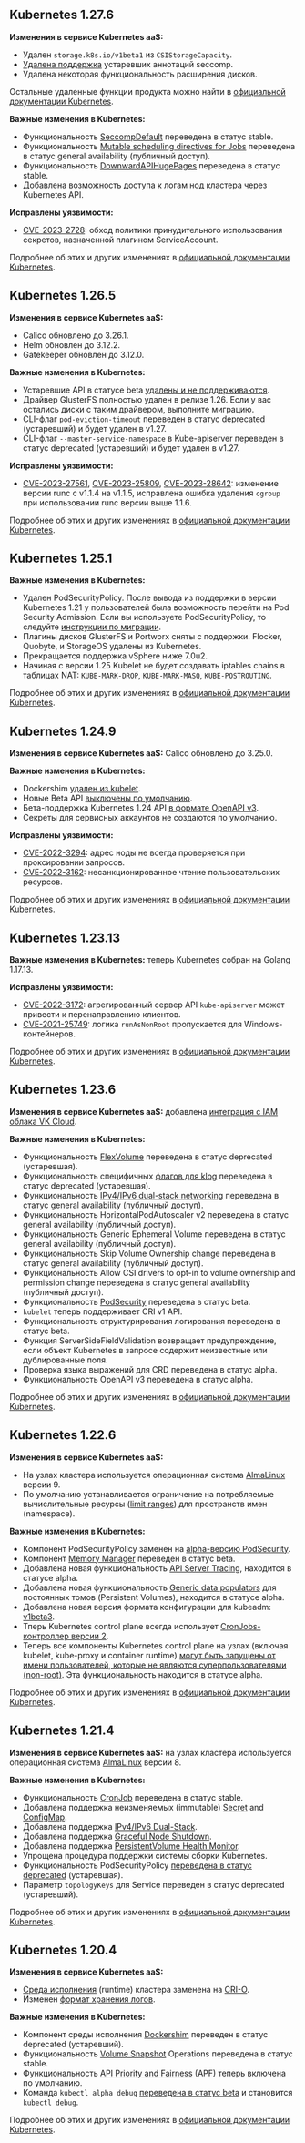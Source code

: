 ## Kubernetes 1.27.6 <a id="v1-27-6"></a>

**Изменения в сервисе Kubernetes aaS:**

- Удален `storage.k8s.io/v1beta1` из `CSIStorageCapacity`.
- [Удалена поддержка](https://kubernetes.io/blog/2023/03/17/upcoming-changes-in-kubernetes-v1-27/#support-for-deprecated-seccomp-annotations) устаревших аннотаций seccomp.
- Удалена некоторая функциональность расширения дисков.

Остальные удаленные функции продукта можно найти в [официальной документации Kubernetes](https://kubernetes.io/blog/2023/03/17/upcoming-changes-in-kubernetes-v1-27/#api-removals-and-other-changes-for-kubernetes-v1-27).

**Важные изменения в Kubernetes:**

- Функциональность [SeccompDefault](https://kubernetes.io/docs/tutorials/security/seccomp/) переведена в статус stable.
- Функциональность [Mutable scheduling directives for Jobs](https://github.com/kubernetes/enhancements/issues/2926) переведена в статус general availability (публичный доступ).
- Функциональность [DownwardAPIHugePages](https://kubernetes.io/docs/reference/command-line-tools-reference/feature-gates/) переведена в статус stable.
- Добавлена возможность доступа к логам нод кластера через Kubernetes API.

**Исправлены уязвимости:**

- [CVE-2023-2728](https://github.com/kubernetes/kubernetes/blob/master/CHANGELOG/CHANGELOG-1.27.md#cve-2023-2728-bypassing-enforce-mountable-secrets-policy-imposed-by-the-serviceaccount-admission-plugin): обход политики принудительного использования секретов, назначенной плагином ServiceAccount.

Подробнее об этих и других изменениях в [официальной документации Kubernetes](https://github.com/kubernetes/kubernetes/blob/master/CHANGELOG/CHANGELOG-1.27.md#v1276).

## Kubernetes 1.26.5 <a id="v1-26-5"></a>

**Изменения в сервисе Kubernetes aaS:**

- Calico обновлено до 3.26.1.
- Helm обновлен до 3.12.2.
- Gatekeeper обновлен до 3.12.0.

**Важные изменения в Kubernetes:**

- Устаревшие API в статусе beta [удалены и не поддерживаются](https://kubernetes.io/docs/reference/using-api/deprecation-guide/#v1-26).
- Драйвер GlusterFS полностью удален в релизе 1.26. Если у вас остались диски с таким драйвером, выполните миграцию.
- CLI-флаг `pod-eviction-timeout` переведен в статус deprecated (устаревший) и будет удален в v1.27.
- CLI-флаг `--master-service-namespace` в Kube-apiserver переведен в статус deprecated (устаревший) и будет удален в v1.27.

**Исправлены уязвимости:**

- [CVE-2023-27561](https://bugzilla.redhat.com/show_bug.cgi?id=CVE-2023-27561), [CVE-2023-25809](https://bugzilla.redhat.com/show_bug.cgi?id=CVE-2023-25809), [CVE-2023-28642](https://bugzilla.redhat.com/show_bug.cgi?id=CVE-2023-28642): изменение версии runc с v1.1.4 на v1.1.5, исправлена ошибка удаления `cgroup` при использовании runc версии выше 1.1.6.

Подробнее об этих и других изменениях в [официальной документации Kubernetes](https://github.com/kubernetes/kubernetes/blob/master/CHANGELOG/CHANGELOG-1.26.md#v1265).

## Kubernetes 1.25.1 <a id="v1-25-1"></a>

**Важные изменения в Kubernetes:**

- Удален PodSecurityPolicy. После вывода из поддержки в версии Kubernetes 1.21 у пользователей была возможность перейти на Pod Security Admission. Если вы используете PodSecurityPolicy, то следуйте [инструкции по миграции](https://kubernetes.io/docs/tasks/configure-pod-container/migrate-from-psp/).
- Плагины дисков GlusterFS и Portworx сняты с поддержки. Flocker, Quobyte, и StorageOS удалены из Kubernetes.
- Прекращается поддержка vSphere ниже 7.0u2.
- Начиная с версии 1.25 Kubelet не будет создавать iptables chains в таблицах NAT: `KUBE-MARK-DROP`, `KUBE-MARK-MASQ`, `KUBE-POSTROUTING`.

Подробнее об этих и других изменениях в [официальной документации Kubernetes](https://github.com/kubernetes/kubernetes/blob/master/CHANGELOG/CHANGELOG-1.25.md#v12510).

## Kubernetes 1.24.9 <a id="v1-24-9"></a>

**Изменения в сервисе Kubernetes aaS:** Calico обновлено до 3.25.0.

**Важные изменения в Kubernetes:**

- Dockershim [удален из kubelet](https://kubernetes.io/docs/setup/production-environment/container-runtimes/).
- Новые Beta API [выключены по умолчанию](https://github.com/kubernetes/enhancements/issues/3136).
- Бета-поддержка Kubernetes 1.24 API [в формате OpenAPI v3](https://github.com/kubernetes/enhancements/issues/2896).
- Секреты для сервисных аккаунтов не создаются по умолчанию.

**Исправлены уязвимости:**

- [CVE-2022-3294](https://bugzilla.redhat.com/show_bug.cgi?id=CVE-2022-3294): адрес ноды не всегда проверяется при проксировании запросов.
- [CVE-2022-3162](https://bugzilla.redhat.com/show_bug.cgi?id=CVE-2022-3162): несанкционированное чтение пользовательских ресурсов.

Подробнее об этих и других изменениях в [официальной документации Kubernetes](https://kubernetes.io/blog/2022/05/03/kubernetes-1-24-release-announcement/).

## Kubernetes 1.23.13 <a id="v1-23-13"></a>

**Важные изменения в Kubernetes:** теперь Kubernetes собран на Golang 1.17.13.

**Исправлены уязвимости:**

- [CVE-2022-3172](https://bugzilla.redhat.com/show_bug.cgi?id=2127804): агрегированный сервер API `kube-apiserver` может привести к перенаправлению клиентов.
- [CVE-2021-25749](https://bugzilla.redhat.com/show_bug.cgi?id=2127808): логика `runAsNonRoot` пропускается для Windows-контейнеров.

Подробнее об этих и других изменениях в [официальной документации Kubernetes](https://github.com/kubernetes/kubernetes/blob/master/CHANGELOG/CHANGELOG-1.23.md#v12313).

## Kubernetes 1.23.6 <a id="v1-23-6"></a>

**Изменения в сервисе Kubernetes aaS:** добавлена [интеграция с IAM облака VK Cloud](/ru/base/k8s/concepts/access-management).

**Важные изменения в Kubernetes:**

- Функциональность [FlexVolume](https://github.com/kubernetes/community/blob/master/sig-storage/volume-plugin-faq.md#flexvolume) переведена в статус deprecated (устаревшая).
- Функциональность специфичных [флагов для klog](https://kubernetes.io/docs/concepts/cluster-administration/system-logs/#klog) переведена в статус deprecated (устаревшая).
- Функциональность [IPv4/IPv6 dual-stack networking](https://github.com/kubernetes/enhancements/tree/master/keps/sig-network/563-dual-stack) переведена в статус general availability (публичный доступ).
- Функциональность HorizontalPodAutoscaler v2 переведена в статус general availability (публичный доступ).
- Функциональность Generic Ephemeral Volume переведена в статус general availability (публичный доступ).
- Функциональность Skip Volume Ownership change переведена в статус general availability (публичный доступ).
- Функциональность Allow CSI drivers to opt-in to volume ownership and permission change переведена в статус general availability (публичный доступ).
- Функциональность [PodSecurity](https://kubernetes.io/docs/concepts/security/pod-security-admission/) переведена в статус beta.
- `kubelet` теперь поддерживает CRI v1 API.
- Функциональность структурирования логирования переведена в статус beta.
- Функция ServerSideFieldValidation возвращает предупреждение, если объект Kubernetes в запросе содержит неизвестные или дублированные поля.
- Проверка языка выражений для CRD переведена в статус alpha.
- Функциональность OpenAPI v3 переведена в статус alpha.

Подробнее об этих и других изменениях в [официальной документации Kubernetes](https://kubernetes.io/blog/2021/12/07/kubernetes-1-23-release-announcement/).

## Kubernetes 1.22.6 <a id="v1-22-6"></a>

**Изменения в сервисе Kubernetes aaS:**

- На узлах кластера используется операционная система [AlmaLinux](https://wiki.almalinux.org) версии 9.
- По умолчанию устанавливается ограничение на потребляемые вычислительные ресурсы ([limit ranges](https://kubernetes.io/docs/concepts/policy/limit-range/)) для пространств имен (namespace).

**Важные изменения в Kubernetes:**

- Компонент PodSecurityPolicy заменен на [alpha-версию PodSecurity](https://github.com/kubernetes/enhancements/issues/2579).
- Компонент [Memory Manager](https://github.com/kubernetes/enhancements/issues/1769) переведен в статус beta.
- Добавлена новая функциональность [API Server Tracing](https://github.com/kubernetes/enhancements/issues/647), находится в статусе alpha.
- Добавлена новая функциональность [Generic data populators](https://github.com/kubernetes/enhancements/issues/1495) для постоянных томов (Persistent Volumes), находится в статусе alpha.
- Добавлена новая версия формата конфигурации для kubeadm: [v1beta3](https://github.com/kubernetes/enhancements/issues/970).
- Тперь Kubernetes control plane всегда использует [CronJobs-контроллер версии 2](https://github.com/kubernetes/enhancements/issues/19).
- Теперь все компоненты Kubernetes control plane на узлах (включая kubelet, kube-proxy и container runtime) [могут быть запущены от имени пользователей, которые не являются суперпользователями (non-root)](https://github.com/kubernetes/enhancements/issues/2033). Эта функциональность находится в статусе alpha.

Подробнее об этих и других изменениях в [официальной документации Kubernetes](https://kubernetes.io/blog/2021/08/04/kubernetes-1-22-release-announcement/).

## Kubernetes 1.21.4 <a id="v1-21-4"></a>

**Изменения в сервисе Kubernetes aaS:** на узлах кластера используется операционная система [AlmaLinux](https://wiki.almalinux.org) версии 8.

**Важные изменения в Kubernetes:**

- Функциональность [CronJob](https://kubernetes.io/docs/concepts/workloads/controllers/cron-jobs/) переведена в статус stable.
- Добавлена поддержка неизменяемых (immutable) [Secret](https://kubernetes.io/docs/concepts/configuration/secret/#secret-immutable) and [ConfigMap](https://kubernetes.io/docs/concepts/configuration/configmap/#configmap-immutable).
- Добавлена поддержка [IPv4/IPv6 Dual-Stack](https://kubernetes.io/docs/concepts/services-networking/dual-stack/).
- Добавлена поддержка [Graceful Node Shutdown](https://kubernetes.io/docs/concepts/architecture/nodes/#graceful-node-shutdown).
- Добавлена поддержка [PersistentVolume Health Monitor](https://kubernetes.io/docs/concepts/storage/volume-health-monitoring).
- Упрощена процедура поддержки системы сборки Kubernetes.
- Функциональность PodSecurityPolicy [переведена в статус deprecated](https://kubernetes.io/blog/2021/04/06/podsecuritypolicy-deprecation-past-present-and-future) (устаревшая).
- Параметр `topologyKeys` для Service переведен в статус deprecated (устаревший).

Подробнее об этих и других изменениях в [официальной документации Kubernetes](https://kubernetes.io/blog/2021/04/08/kubernetes-1-21-release-announcement/).

## Kubernetes 1.20.4 <a id="v1-20-4"></a>

**Изменения в сервисе Kubernetes aaS:**

- [Среда исполнения](https://kubernetes.io/docs/setup/production-environment/container-runtimes/) (runtime) кластера заменена на [CRI-O](https://cri-o.io/).
- Изменен [формат хранения логов](../../../../../additionals/cases/cases-logs/case-fluent-bit).

**Важные изменения в Kubernetes:**

- Компонент среды исполнения [Dockershim](https://kubernetes.io/blog/2022/05/03/dockershim-historical-context/) переведен в статус deprecated (устаревший).
- Функциональность [Volume Snapshot](https://kubernetes.io/docs/concepts/storage/volume-snapshots/) Operations переведена в статус stable.
- Функциональность [API Priority and Fairness](https://kubernetes.io/docs/concepts/cluster-administration/flow-control/) (APF) теперь включена по умолчанию.
- Команда `kubectl alpha debug` [переведена в статус beta](https://kubernetes.io/docs/tasks/debug/debug-application/debug-running-pod/) и становится `kubectl debug`.

Подробнее об этих и других изменениях в [официальной документации Kubernetes](https://kubernetes.io/blog/2020/12/08/kubernetes-1-20-release-announcement/).
